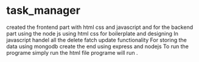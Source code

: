 # task_manager
created the frontend part with html css and javascript and for the backend part using the node js 
using html css for boilerplate and designing 
In javascript handel all the delete fatch update functionality
For storing the data using mongodb 
create the end using express and nodejs
To run the programe  simply run the html file programe will run .

